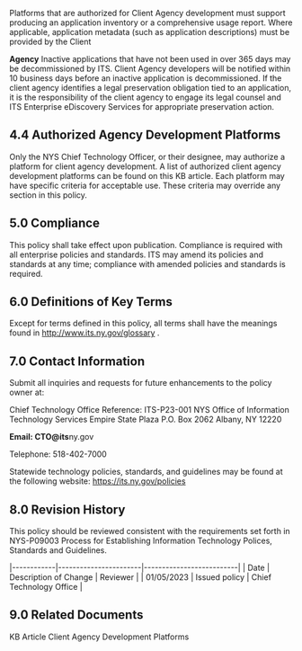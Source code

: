 Platforms that are authorized for Client Agency development must support producing an application inventory or a comprehensive usage report. Where applicable, application metadata (such as application descriptions) must be provided by the Client

**Agency** Inactive applications that have not been used in over 365 days may be decommissioned by ITS. Client Agency developers will be notified within 10 business days before an inactive application is decommissioned. If the client agency identifies a legal preservation obligation tied to an application, it is the responsibility of the client agency to engage its legal counsel and ITS Enterprise eDiscovery Services for appropriate preservation action.

## **4.4 Authorized Agency Development Platforms**

Only the NYS Chief Technology Officer, or their designee, may authorize a platform for client agency development. A list of authorized client agency development platforms can be found on this KB article. Each platform may have specific criteria for acceptable use. These criteria may override any section in this policy.

## **5.0 Compliance**

This policy shall take effect upon publication. Compliance is required with all enterprise policies and standards. ITS may amend its policies and standards at any time; compliance with amended policies and standards is required.

## **6.0 Definitions of Key Terms**

Except for terms defined in this policy, all terms shall have the meanings found in http://www.its.ny.gov/glossary .

## **7.0 Contact Information**

Submit all inquiries and requests for future enhancements to the policy owner at:

Chief Technology Office Reference: ITS-P23-001 NYS Office of Information Technology Services Empire State Plaza P.O. Box 2062 Albany, NY 12220

**Email: CTO@its**ny.gov

Telephone: 518-402-7000

Statewide technology policies, standards, and guidelines may be found at the following website: https://its.ny.gov/policies

## **8.0 Revision History**

This policy should be reviewed consistent with the requirements set forth in NYS-P09003 Process for Establishing Information Technology Polices, Standards and Guidelines.

|------------|-----------------------|--------------------------|
| Date       | Description of Change | Reviewer                 |
| 01/05/2023 | Issued policy         | Chief Technology  Office |

## **9.0 Related Documents**

KB Article Client Agency Development Platforms